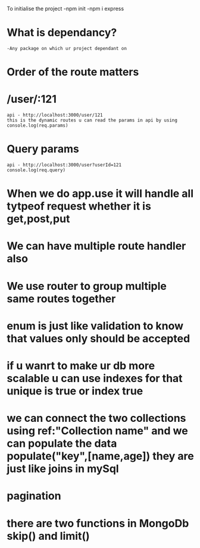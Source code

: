 To initialise the project
-npm init
-npm i express

# What is dependancy?

    -Any package on which ur project dependant on

# Order of the route matters

# /user/:121

    api - http://localhost:3000/user/121
    this is the dynamic routes u can read the params in api by using console.log(req.params)

# Query params

    api - http://localhost:3000/user?userId=121
    console.log(req.query)

# When we do app.use it will handle all tytpeof request whether it is get,post,put

# We can have multiple route handler also

# We use router to group multiple same routes together
# enum is just like validation to know that values only should be accepted
# if u wanrt to make ur db more scalable u can use indexes for that unique is true or index true

# we can connect the two collections using ref:"Collection name" and we can populate the data populate("key",[name,age])  they are just like joins in mySql

# pagination
# there are two functions in MongoDb skip() and limit()
